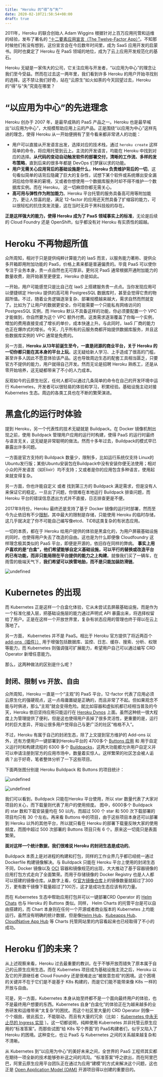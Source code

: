 ```yaml
---
title: "Heroku 的“得”与“失”"
date: 2020-02-10T21:58:54+08:00
draft: true
---
```


2011年，Heroku 的联合创始人  Adam Wiggins 根据针对上百万应用托管和运维的经验，发布了著名的 [“十二要素应用宣言（The Twelve-Factor App）”](https://12factor.net/)。不知那时候他们有没有想到，这份宣言会在今后数年时间里，成为 SaaS 应用开发的启蒙书。同时也奠定了 Heroku 在 PaaS 领域的地位，成为了云上应用开发规范化的基石。

Heroku 无疑是一家伟大的公司，它关注应用与开发者，“以应用为中心”的理念让我们至今受益。然而在过去这一两年里，我们看到许多 Heroku 的用户开始寻找别的选择。这不禁让我们好奇，站在“云原生”如火如荼的今天回望过去，Heroku 的“得”与“失”究竟在哪里？

<!--more-->

# “以应用为中心”的先进理念

Heroku 创办于 2007 年，是最早成熟的 PaaS 产品之一。Heroku 也是最早喊出“以应用为中心”，大规模帮助应用上云的产品。正是围绕“以应用为中心”这样先进的理念，使得 Heroku 从一开始便拥有了至今看来都非常诱人的功能：

* 用户可以直接从开发语言出发，选择对应的技术栈，通过 `heroku create` 这样简单的命令，将应用托管到云上。主流的开发语言，均能在 Heroku 中找到对应的选择。**从代码的变动自动触发软件的部署交付，清晰的工作流、多样的发布策略**，直到后来的很多年都是 DevOps 们梦寐以求的功能。
* **用户无需关心应用背后的基础设施是什么，Heroku 负责维护背后的一切**。这句看似简单的话背后隐藏了巨大的复杂性，试想下某个软件或系统爆出安全漏洞后给你带来的窘境，又或者你想使用一个数据库服务时却不得不维护一个数据库实例。而在 Heroku， 这一切麻烦你都无需关心。
* **高可用与弹性作为附加能力**。Heroku  平台托管的服务具备高可用等附加能力，更让人惊喜的是，满足 12-factor 的应用还天然具备了扩缩容的能力，可以很轻松的抗住突发流量，这在当时无异于黑科技般的存在。

**正是这样强大的能力，使得 Heroku 成为了 PaaS 领域事实上的标准**，无论是后续的 Cloud Foundry 还是 OpenShift，似乎都没有对 Heroku 有实质性的超越。



#  Heroku 不再物超所值

众所周知，相对于只是提供纯粹计算能力的 IaaS 而言，以服务能力著称、提供众多开箱即用附加功能的 PaaS，价格上素来都是普遍偏贵的。毕竟 PaaS 可以使你专注于业务本身，贵一点自然也无可厚非。更何况 PaaS 通常根据开通附加能力的数量收费，刚开始甚至更便宜，Heroku 亦是如此。

一开始，用户可能感觉只是比自己在 IaaS 上搭建服务贵一点点。当你发现应用可以便捷绑定 Heroku 提供的高可用 PostgresSQL 数据库时，甚至会觉得它贵的物超所值。不过，随着业务逻辑逐渐复杂、部署规模越来越大，需求自然而然就变了。比如为了让用户的数据更安全，你可能需要一个只能私有网络访问的 PostgresSQL 实例，而 Heroku 默认不具备这样的功能，你必须要配置一个 VPC 才能做到，你自然要为这个 VPC 额外付费。这类需求逐渐覆盖了你每一个实例，增加的费用直接变成了增长的单价，成本快速上升。与此同时，IaaS 厂商的能力也正在爆炸式的增长。今天，几乎所有的云服务商都开始提供数据库服务，并且这些数据库实例的 VPC 通常是免费的。 

另一方面，**Heroku 从13年前诞生至今，一直是闭源的商业平台，关于 Heroku 的一切你都只能在其本身的平台上玩**。这无疑给新人学习、上手造成了很高的门槛，甚至许多人因此不愿意体验该产品。这也导致周边生态的配套工具相当匮乏，只要官方不提供的能力，用户就得自己开发。然而无论是招聘 Heroku 熟练工，还是从零开始培养，这无疑都带来了不小的人力成本。

反观如今的云原生社区，任何人都可以通过几条简单的命令在自己的开发环境中运行 Kubernetes，开发者可以很轻易的体验和学习，积累经验。基础设施主动对接 Kubernetes 生态。周边的各类工具也在不断的繁荣演进。


# 黑盒化的运行时体验

提到 Heroku，另一个代表性的技术无疑就是 Buildpack。在 Docker 镜像机制出现之前，使用 Buildpack 管理用户应用的运行时构建，使得 PaaS 的运行时最终与语言无关，这无疑是非常聪明的做法。然而十多年过去，Buildpack的模式早已暴露出许多问题。

一方面是官方支持的 Buildpack 数量少，限制多，比如运行系统仅支持 Linux的Ubuntu发行版；某些Ubuntu安装包在Buildpack中没有安装你便无法使用；相对小众的开发语言（如Elixir）均不支持；又或者是你的应用包含多种语言，使用起来就变得复杂。

另一方面，你也许能自定义 或者 找到第三方的 Buildpack 满足需求，但是没有人来保证它的稳定。一旦出了问题，你很难在本地运行 Buildpack 排查问题，而 Heroku 平台的错误信息透出方式并不直接，日志排查更是不便。

2017年9月份，Heroku 最终还是支持了基于 Docker 镜像的运行时部署，然而至今为止依旧有不少[限制](https://devcenter.heroku.com/articles/container-registry-and-runtime#unsupported-dockerfile-commands)，其中最大的限制是存储，只能使用 Heroku 的临时存储，这几乎就决定了你不可能自己编写像etcd、TiDB这类复杂的有状态应用。

一切的本质，都在于 Heroku 给用户提供的体验是黑盒化的，为用户屏蔽基础设施的同时，也使得用户失去了改造的自由。这也是为什么即便像 Cloudfoundry 这样理念极其类似的 PaaS 平台，即便是开源的，依旧存在同样的弊病。 **事实上用户喜欢的是“白盒”，他们希望能够自定义基础设施，可以平行的替换或改造平台的已有功能，而非只能局限在平台提供的能力之上构建**。就像我们买了一辆车，在雨雪的极端天气下，**我们希望可以换雪地胎，而不是只能加装防滑链**。

![undefined](https://wonderflow.info/images/2020-03-01-heroku/3.png) 

# Kubernetes 的出现

而 Kubernetes 正是这样一个白盒化体验，它从未尝试去屏蔽基础设施，而是作为一个标准化接入层，把基础设施层的能力通过声明式 API 暴露出来，将选择权留给了用户。正是在这样一个开放世界里，复杂有状态应用的管理也终于得以在云上落地了。

另一方面， Kubernetes 并不是 PaaS。相比于 Heroku 官方提供了将近两百个[add-ons（插件））](https://elements.heroku.com/addons) 用于增强包括数据库、监控、日志、缓存、搜索、分析、权限等能力，而 Kubernetes 则强调强可扩展能力，希望用户自己可以通过编写 CRD Operator 新增任意能力。

那么，这两种做法的区别是什么呢？

## 封闭、限制 vs 开放、自由

众所周知，Heroku 一直是一个“主观”的 PaaS 平台，12-factor 代表了应用必须云原生化的强硬观点，这一点毋庸置疑是正确的，而且非常了不起。但如果观念不能与时俱进，那么“主观”就会变得危险。就比如容器和虚拟机都已经相当普及的今天，Heroku 依旧坚持应用只能运行在 [Heroku Dynos](https://www.heroku.com/dynos) 上面。虽然这种统一很大程度上为管理提供了便利，但是这也使得用户丢掉了很多灵活性，更重要的是，运行时的巨大差异，开始让很多用户觉得自己与更广泛的社区“格格不入”。

不过，Heroku 有属于自己的封闭生态，除了上文提到官方维护的 Add-ons 以外，还有方便用户一键部署到Heroku平台的 4700多个 [Buttons 应用](https://elements.heroku.com/buttons)  和 用于自定义运行时和构建流程的 6300 多个 [Buildpacks](https://elements.heroku.com/buildpacks)，这两大功能都允许用户自定义并可以申请注册到官方的应用市场中，数量着实惊人。这样繁荣的社区怎会被人诟病？出于好奇，笔者整体分析了一下这些项目。

下面两张图分别是 Heroku Buildpack 和 Buttons 的项目统计：

![undefined](https://wonderflow.info/images/2020-03-01-heroku/2.png) 

![undefined](https://wonderflow.info/images/2020-03-01-heroku/1.png) 

我们可以看到，Buildpack 只能在Heroku 平台使用，所以 star 数量代表了大家对项目的关心，而下载量则代表了用户的使用频度。 图中，6000多个 Buildpack 的 star 数和下载安装量均在 50 以内，而超过 500 个 star 和 500 次下载部署的项目均只有 30 个左右。再来看 Buttons 中的项目，由于这些项目本身还可以部署到 Heroku 以外的其他平台，所以就只看在 Heroku 的部署下载量反映大家的使用频度，而图中超过 500 次部署的 Buttons 项目只有 6 个。原来这一切竟只是表面繁荣。

**面对这样一个统计数据，我们很难说 Heroku 的封闭生态是成功的**。

Buildpack 本质上是对进程的构建和打包，同样的工作业界几乎都已经统一通过 Dockerfile 构建镜像解决。与 Buildpack 只能在 Heroku 平台上使用的封闭生态不同，Docker 镜像以及 [OCI](https://www.opencontainers.org/) 容器和镜像规范的出现，大大推动了基于容器镜像的应用打包方式走向了全面繁荣。而用于存储镜像的 Docker Registry 也是人人都可以搭建的镜像仓库。从数字上看，仅[官方镜像仓库](https://hub.docker.com/)上的镜像数量就超过了300万，更有数千镜像下载量超过了100万，这才是成功生态应该有的力量。

而在 Kubernetes 生态中帮助应用打包并可以一键部署CRD Operator 的 [Helm Chats](https://helm.sh/) 也与 Heroku 的 Buttons 类似。同样， Helm Charts 的托管平台是可以自由搭建的，而 Chart 本身则在任何一个开源或者商业版本的 Kubernetes 上均能运行。虽然没有明确的统计数据，但是像[Helm Hub](https://hub.helm.sh/)、[Kubeapps Hub](https://hub.kubeapps.com/)、[CloudNative App Hub](https://developer.aliyun.com/hub) 等 Charts 托管网站里的内容看起来也已经取得了不小的成功。

#  Heroku 们的未来？

从上述观察来看，Heroku 过去最重要的教训，在于不够开放而错失了原本属于自己的云原生应用生态。而在 Kubernetes 项目成为基础设施主流之后，Heroku 以及它的开源继任者 Cloud Foundry 还是很难走出“被故意忽视”的困境。这个困境的关键并不在于它们是不是基于 K8s 构建的，而是它们能不能带来像 K8s 一样的开放与自由。

可是，另一方面，Kubernetes 本身从始至终都不是一个面向最终用户的体验，也不是最终用户想要的东西。Kubernetes 自身“白盒化”的体验正在为越来越多的业务研发和运维带来“太复杂”的困扰。而这个社区里大量的 CRD Operator 则像一个个烟囱，彼此孤立，不能联动，而且有大量的冗余（比如： [ Kubernetes 中永无止尽的 Ingress 实现](https://kubernetes.io/docs/concepts/services-networking/ingress-controllers/) ）。这一切都说明，纯粹使用 Kubernetes 并非托管云原生应用的“标准答案”。而那些试图“给 K8s 写个界面”的 PaaS构建者们，似乎又陷入了 Heroku 的困境。这种变化，也让 PaaS 与 Kubernetes 之间的关系越来越复杂和不清晰。 

从 Kubernetes 到“以应用为中心”的美好未来之间，全世界的 PaaS 工程师其实都在期待一项全新的技术能够弥补这之间的鸿沟。“标准答案”呼之欲出，而在阿里巴巴，阿里云原生应用平台团队正在通过为应用“建模”的方式来解决这个问题，这也正是 [Open Application Model (OAM)](https://github.com/oam-dev/spec) 开源项目得以创建的重要目的。






